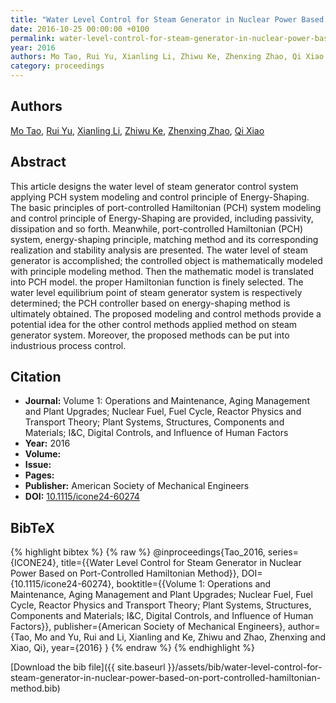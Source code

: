 ```yaml
---
title: "Water Level Control for Steam Generator in Nuclear Power Based on Port-Controlled Hamiltonian Method"
date: 2016-10-25 00:00:00 +0100
permalink: water-level-control-for-steam-generator-in-nuclear-power-based-on-port-controlled-hamiltonian-method
year: 2016
authors: Mo Tao, Rui Yu, Xianling Li, Zhiwu Ke, Zhenxing Zhao, Qi Xiao
category: proceedings
---
```

 
## Authors
[Mo Tao](authors/mo-tao), [Rui Yu](authors/rui-yu), [Xianling Li](authors/xianling-li), [Zhiwu Ke](authors/zhiwu-ke), [Zhenxing Zhao](authors/zhenxing-zhao), [Qi Xiao](authors/qi-xiao)
 
## Abstract
This article designs the water level of steam generator control system applying PCH system modeling and control principle of Energy-Shaping. The basic principles of port-controlled Hamiltonian (PCH) system modeling and control principle of Energy-Shaping are provided, including passivity, dissipation and so forth. Meanwhile, port-controlled Hamiltonian (PCH) system, energy-shaping principle, matching method and its corresponding realization and stability analysis are presented. The water level of steam generator is accomplished; the controlled object is mathematically modeled with principle modeling method. Then the mathematic model is translated into PCH model. the proper Hamiltonian function is finely selected. The water level equilibrium point of steam generator system is respectively determined; the PCH controller based on energy-shaping method is ultimately obtained. The proposed modeling and control methods provide a potential idea for the other control methods applied method on steam generator system. Moreover, the proposed methods can be put into industrious process control.
 
## Citation
- **Journal:** Volume 1: Operations and Maintenance, Aging Management and Plant Upgrades; Nuclear Fuel, Fuel Cycle, Reactor Physics and Transport Theory; Plant Systems, Structures, Components and Materials; I&amp;C, Digital Controls, and Influence of Human Factors
- **Year:** 2016
- **Volume:** 
- **Issue:** 
- **Pages:** 
- **Publisher:** American Society of Mechanical Engineers
- **DOI:** [10.1115/icone24-60274](https://doi.org/10.1115/icone24-60274)
 
## BibTeX
{% highlight bibtex %}
{% raw %}
@inproceedings{Tao_2016,
  series={ICONE24},
  title={{Water Level Control for Steam Generator in Nuclear Power Based on Port-Controlled Hamiltonian Method}},
  DOI={10.1115/icone24-60274},
  booktitle={{Volume 1: Operations and Maintenance, Aging Management and Plant Upgrades; Nuclear Fuel, Fuel Cycle, Reactor Physics and Transport Theory; Plant Systems, Structures, Components and Materials; I&amp;C, Digital Controls, and Influence of Human Factors}},
  publisher={American Society of Mechanical Engineers},
  author={Tao, Mo and Yu, Rui and Li, Xianling and Ke, Zhiwu and Zhao, Zhenxing and Xiao, Qi},
  year={2016}
}
{% endraw %}
{% endhighlight %}
 
[Download the bib file]({{ site.baseurl }}/assets/bib/water-level-control-for-steam-generator-in-nuclear-power-based-on-port-controlled-hamiltonian-method.bib)
 
